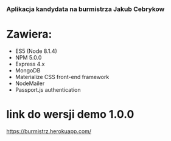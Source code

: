 ### Aplikacja kandydata na burmistrza Jakub Cebrykow ###


# Zawiera:

- ES5 (Node 8.1.4)
- NPM 5.0.0
- Express 4.x
- MongoDB
- Materialize CSS front-end framework
- NodeMailer
- Passport.js authentication

# link do wersji demo 1.0.0

https://burmistrz.herokuapp.com/
